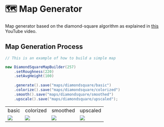 # 🗺️ Map Generator
Map generator based on the diamond-square algorithm as explained in [this](https://www.youtube.com/watch?v=4GuAV1PnurU&t=619s&ab_channel=KlaytonKowalski) YouTube video.
## Map Generation Process
```java
// This is an example of how to build a simple map

new DiamondSquareMapBuilder(257)
    .setRoughness(220)
    .setAvgHeight(100)
    
    .generate().save("maps/diamondsquare/basic")
    .colorize().save("maps/diamondsquare/colorized")
    .smooth().save("maps/diamondsquare/smoothed")
    .upscale().save("maps/diamondsquare/upscaled");
```
<table>
<tr>
    <td>basic</td>
    <td>colorized</td>
    <td>smoothed</td>
    <td>upscaled</td>
  </tr>
  <tr>
    <td><img src="https://github.com/dalu-wins/procedural-maps/blob/master/maps/diamondsquare/basic.bmp"></td>
    <td><img src="https://github.com/dalu-wins/procedural-maps/blob/master/maps/diamondsquare/colorized.bmp"></td>
    <td><img src="https://github.com/dalu-wins/procedural-maps/blob/master/maps/diamondsquare/smoothed.bmp"></td>
    <td><img src="https://github.com/dalu-wins/procedural-maps/blob/master/maps/diamondsquare/upscaled.bmp"></td>
  </tr>
</table>
